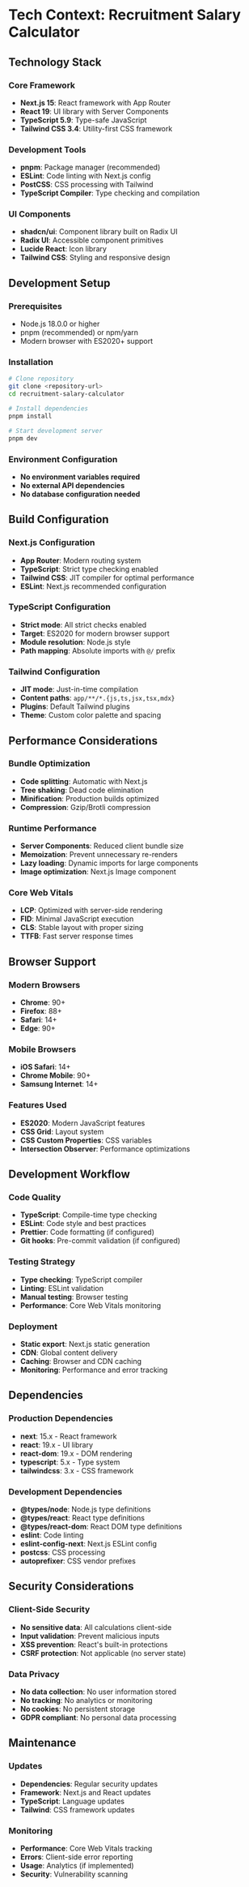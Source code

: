 # Tech Context: Recruitment Salary Calculator

## Technology Stack

### Core Framework
- **Next.js 15**: React framework with App Router
- **React 19**: UI library with Server Components
- **TypeScript 5.9**: Type-safe JavaScript
- **Tailwind CSS 3.4**: Utility-first CSS framework

### Development Tools
- **pnpm**: Package manager (recommended)
- **ESLint**: Code linting with Next.js config
- **PostCSS**: CSS processing with Tailwind
- **TypeScript Compiler**: Type checking and compilation

### UI Components
- **shadcn/ui**: Component library built on Radix UI
- **Radix UI**: Accessible component primitives
- **Lucide React**: Icon library
- **Tailwind CSS**: Styling and responsive design

## Development Setup

### Prerequisites
- Node.js 18.0.0 or higher
- pnpm (recommended) or npm/yarn
- Modern browser with ES2020+ support

### Installation
```bash
# Clone repository
git clone <repository-url>
cd recruitment-salary-calculator

# Install dependencies
pnpm install

# Start development server
pnpm dev
```

### Environment Configuration
- **No environment variables required**
- **No external API dependencies**
- **No database configuration needed**

## Build Configuration

### Next.js Configuration
- **App Router**: Modern routing system
- **TypeScript**: Strict type checking enabled
- **Tailwind CSS**: JIT compiler for optimal performance
- **ESLint**: Next.js recommended configuration

### TypeScript Configuration
- **Strict mode**: All strict checks enabled
- **Target**: ES2020 for modern browser support
- **Module resolution**: Node.js style
- **Path mapping**: Absolute imports with `@/` prefix

### Tailwind Configuration
- **JIT mode**: Just-in-time compilation
- **Content paths**: `app/**/*.{js,ts,jsx,tsx,mdx}`
- **Plugins**: Default Tailwind plugins
- **Theme**: Custom color palette and spacing

## Performance Considerations

### Bundle Optimization
- **Code splitting**: Automatic with Next.js
- **Tree shaking**: Dead code elimination
- **Minification**: Production builds optimized
- **Compression**: Gzip/Brotli compression

### Runtime Performance
- **Server Components**: Reduced client bundle size
- **Memoization**: Prevent unnecessary re-renders
- **Lazy loading**: Dynamic imports for large components
- **Image optimization**: Next.js Image component

### Core Web Vitals
- **LCP**: Optimized with server-side rendering
- **FID**: Minimal JavaScript execution
- **CLS**: Stable layout with proper sizing
- **TTFB**: Fast server response times

## Browser Support

### Modern Browsers
- **Chrome**: 90+
- **Firefox**: 88+
- **Safari**: 14+
- **Edge**: 90+

### Mobile Browsers
- **iOS Safari**: 14+
- **Chrome Mobile**: 90+
- **Samsung Internet**: 14+

### Features Used
- **ES2020**: Modern JavaScript features
- **CSS Grid**: Layout system
- **CSS Custom Properties**: CSS variables
- **Intersection Observer**: Performance optimizations

## Development Workflow

### Code Quality
- **TypeScript**: Compile-time type checking
- **ESLint**: Code style and best practices
- **Prettier**: Code formatting (if configured)
- **Git hooks**: Pre-commit validation (if configured)

### Testing Strategy
- **Type checking**: TypeScript compiler
- **Linting**: ESLint validation
- **Manual testing**: Browser testing
- **Performance**: Core Web Vitals monitoring

### Deployment
- **Static export**: Next.js static generation
- **CDN**: Global content delivery
- **Caching**: Browser and CDN caching
- **Monitoring**: Performance and error tracking

## Dependencies

### Production Dependencies
- **next**: 15.x - React framework
- **react**: 19.x - UI library
- **react-dom**: 19.x - DOM rendering
- **typescript**: 5.x - Type system
- **tailwindcss**: 3.x - CSS framework

### Development Dependencies
- **@types/node**: Node.js type definitions
- **@types/react**: React type definitions
- **@types/react-dom**: React DOM type definitions
- **eslint**: Code linting
- **eslint-config-next**: Next.js ESLint config
- **postcss**: CSS processing
- **autoprefixer**: CSS vendor prefixes

## Security Considerations

### Client-Side Security
- **No sensitive data**: All calculations client-side
- **Input validation**: Prevent malicious inputs
- **XSS prevention**: React's built-in protections
- **CSRF protection**: Not applicable (no server state)

### Data Privacy
- **No data collection**: No user information stored
- **No tracking**: No analytics or monitoring
- **No cookies**: No persistent storage
- **GDPR compliant**: No personal data processing

## Maintenance

### Updates
- **Dependencies**: Regular security updates
- **Framework**: Next.js and React updates
- **TypeScript**: Language updates
- **Tailwind**: CSS framework updates

### Monitoring
- **Performance**: Core Web Vitals tracking
- **Errors**: Client-side error reporting
- **Usage**: Analytics (if implemented)
- **Security**: Vulnerability scanning
